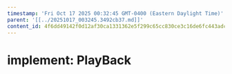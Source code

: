 ```yaml
---
timestamp: 'Fri Oct 17 2025 00:32:45 GMT-0400 (Eastern Daylight Time)'
parent: '[[../20251017_003245.3492cb37.md]]'
content_id: 4f6dd49142f0d12af30ca1331362e5f299c65cc830ce3c16de6fc443adcef6c5
---
```


# implement: PlayBack
